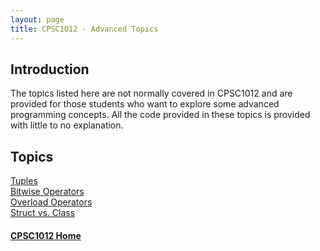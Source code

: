 ```yaml
---
layout: page
title: CPSC1012 - Advanced Topics
---
```


## Introduction
The topics listed here are not normally covered in CPSC1012 and are provided for those students who want to explore some advanced programming concepts. All the code provided in these topics is provided with little to no explanation.

## Topics
[Tuples](tuple.md)<br>
[Bitwise Operators](bitwise.md)<br>
[Overload Operators](overloads.md)<br>
[Struct vs. Class](struct-vs-class.md)

#### [CPSC1012 Home](../index.md)